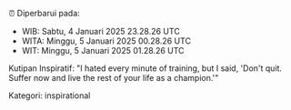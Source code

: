 ⏰ Diperbarui pada:
- WIB: Sabtu, 4 Januari 2025 23.28.26 UTC
- WITA: Minggu, 5 Januari 2025 00.28.26 UTC
- WIT: Minggu, 5 Januari 2025 01.28.26 UTC

Kutipan Inspiratif:
"I hated every minute of training, but I said, 'Don't quit. Suffer now and live the rest of your life as a champion.'"


Kategori: inspirational

